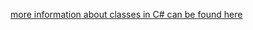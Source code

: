 [more information about classes in C# can be found here](https://docs.microsoft.com/en-us/dotnet/csharp/programming-guide/classes-and-structs/classes)